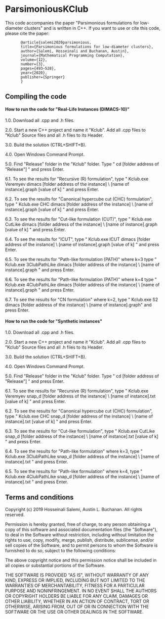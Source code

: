 # ParsimoniousKClub
This code accompanies the paper "Parsimonious formulations for low-diameter clusters" and is written in C++. If you want to use or cite this code, please cite the paper:   

           @article{salemi2020parsimonious,
           title={Parsimonious formulations for low-diameter clusters},
           author={Salemi, Hosseinali and Buchanan, Austin},
           journal={Mathematical Programming Computation},
           volume={12},
           number={3},
           pages={493–528},
           year={2020},
           publisher={Springer}
           }


Compiling the code
--------------------
#### How to run the code for "Real-Life Instances (DIMACS-10)"

1.0. Download all .cpp and .h files. 

2.0. Start a new C++ project and name it "Kclub". Add all .cpp files to "Kclub" Source files and all .h files to its Header.   

3.0. Build the solution (CTRL+SHIFT+B). 

4.0. Open Windows Command Prompt.

5.0. Find "Release" folder in the "Kclub" folder. Type " cd [folder address of "Release"] " and press Enter. 

6.1. To see the results for "Recursive (R) formulation", type " Kclub.exe Veremyev dimacs [folder address of the instance] \ [name of instance].graph [value of k] " and press Enter. 

6.2. To see the results for "Canonical hypercube cut (CHC) formulation", type " Kclub.exe CHC dimacs [folder address of the instance] \ [name of instance].graph [value of k] " and press Enter.

6.3. To see the results for "Cut-like formulation (CUT)", type " Kclub.exe CutLike dimacs [folder address of the instance] \ [name of instance].graph [value of k] " and press Enter.

6.4. To see the results for "ICUT", type " Kclub.exe ICUT dimacs [folder address of the instance] \ [name of instance].graph [value of k] " and press Enter.
 
6.5. To see the results for "Path-like formulation (PATH)" where k=3 type " Kclub.exe 3ClubPathLike dimacs [folder address of the instance] \ [name of instance].graph " and press Enter.

6.6. To see the results for "Path-like formulation (PATH)" where k=4 type " Kclub.exe 4ClubPathLike dimacs [folder address of the instance] \ [name of instance].graph " and press Enter.

6.7. To see the results for "CN formulation" where k=2, type " Kclub.exe S2 dimacs [folder address of the instance] \ [name of instance].graph" and press Enter.


#### How to run the code for "Synthetic instances"

1.0. Download all .cpp and .h files.

2.0. Start a new C++ project and name it "Kclub". Add all .cpp files to "Kclub" Source files and all .h files to its Header.   

3.0. Build the solution (CTRL+SHIFT+B). 

4.0. Open Windows Command Prompt.

5.0. Find "Release" folder in the "Kclub" folder. Type " cd [folder address of "Release"] " and press Enter. 

6.1. To see the results for "Recursive (R) formulation", type " Kclub.exe Veremyev snap_d [folder address of the instance] \ [name of instance].txt [value of k] " and press Enter. 

6.2. To see the results for "Canonical hypercube cut (CHC) formulation", type " Kclub.exe CHC snap_d [folder address of the instance] \ [name of instance].txt [value of k] " and press Enter. 

6.3. To see the results for "Cut-like formulation", type " Kclub.exe CutLike snap_d [folder address of the instance] \ [name of instance].txt [value of k] " and press Enter. 

6.4. To see the results for "Path-like formulation" where k=3, type " Kclub.exe 3ClubPathLike snap_d [folder address of the instance] \ [name of instance].txt " and press Enter. 

6.5. To see the results for "Path-like formulation" where k=4, type " Kclub.exe 4ClubPathLike snap_d [folder address of the instance] \ [name of instance].txt " and press Enter. 



Terms and conditions
--------------------
Copyright (c) 2019 Hosseinali Salemi, Austin L. Buchanan. All rights reserved.

Permission is hereby granted, free of charge, to any person obtaining a copy
of this software and associated documentation files (the "Software"), to deal
in the Software without restriction, including without limitation the rights
to use, copy, modify, merge, publish, distribute, sublicense, and/or sell
copies of the Software, and to permit persons to whom the Software is
furnished to do so, subject to the following conditions:

The above copyright notice and this permission notice shall be included in all
copies or substantial portions of the Software.

THE SOFTWARE IS PROVIDED "AS IS", WITHOUT WARRANTY OF ANY KIND, EXPRESS OR
IMPLIED, INCLUDING BUT NOT LIMITED TO THE WARRANTIES OF MERCHANTABILITY,
FITNESS FOR A PARTICULAR PURPOSE AND NONINFRINGEMENT. IN NO EVENT SHALL THE
AUTHORS OR COPYRIGHT HOLDERS BE LIABLE FOR ANY CLAIM, DAMAGES OR OTHER
LIABILITY, WHETHER IN AN ACTION OF CONTRACT, TORT OR OTHERWISE, ARISING FROM,
OUT OF OR IN CONNECTION WITH THE SOFTWARE OR THE USE OR OTHER DEALINGS IN THE
SOFTWARE.
